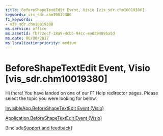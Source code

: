 ```yaml
---
title: BeforeShapeTextEdit Event, Visio [vis_sdr.chm10019380]
keywords: vis_sdr.chm10019380
f1_keywords:
- vis_sdr.chm10019380
ms.service: office
ms.assetid: fb772ecf-18a9-4cb5-94cc-ea0394895a5d
ms.date: 06/08/2017
ms.localizationpriority: medium
---
```



# BeforeShapeTextEdit Event, Visio [vis_sdr.chm10019380]

Hi there! You have landed on one of our F1 Help redirector pages. Please select the topic you were looking for below.

[InvisibleApp.BeforeShapeTextEdit Event (Visio)](https://msdn.microsoft.com/library/6d07daf2-bb95-802e-57a8-5436236dd4d6%28Office.15%29.aspx)

[Application.BeforeShapeTextEdit Event (Visio)](https://msdn.microsoft.com/library/db6cdf8c-6a1d-37c4-e185-8809ddafc340%28Office.15%29.aspx)

[!include[Support and feedback](~/includes/feedback-boilerplate.md)]